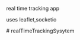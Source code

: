 real time tracking app


uses leaflet,socketio


#   r e a l T i m e T r a c k i n g S y s y t e m  
 